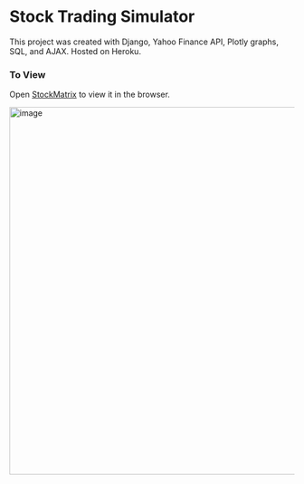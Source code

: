 # Stock Trading Simulator

This project was created with Django, Yahoo Finance API, Plotly graphs, SQL, and AJAX. Hosted on Heroku.

### To View

Open [StockMatrix](https://stockmatrix.herokuapp.com/) to view it in the browser.

<img width="650" alt="image" src="https://user-images.githubusercontent.com/65243972/178312670-314f02d8-ae02-47cd-a58e-d3abefd725be.png">
